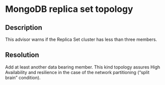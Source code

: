 # MongoDB replica set topology

## Description
This advisor warns if the Replica Set cluster has less than three members.

## Resolution
Add at least another data bearing member. This kind topology assures High Availability and resilience in the case of the network partitioning (“split brain” condition).


